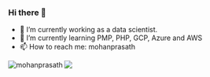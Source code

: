 ### Hi there 👋

- 🔭 I’m currently working as a data scientist.
- 🌱 I’m currently learning PMP, PHP, GCP, Azure and AWS
- 📫 How to reach me: mohanprasath


<p><img align="left" src="https://github-readme-stats.vercel.app/api/top-langs?username=mohanprasath&show_icons=true&locale=en&layout=compact" alt="mohanprasath" /></p>

<script src="https://platform.linkedin.com/badges/js/profile.js" async defer type="text/javascript"></script>


<!-- <p>&nbsp;<img align="center" src="https://github-readme-stats.vercel.app/api?username=mohanprasath&show_icons=true&locale=en" alt="mohanprasath" /></p>


// <p><img align="center" src="https://github-readme-streak-stats.herokuapp.com/?user=mohanprasath" alt="mohanprasath" /></p>

--> 


![](https://komarev.com/ghpvc/?username=your-github-mohanprasath&label=PROFILE+VIEWS)

